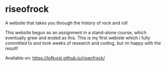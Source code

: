 # riseofrock
A website that takes you through the history of rock and roll

This website begun as an assignment in a stand-alone course, which
eventually grew and ended as this. This is my first webiste which i 
fully committed to and took weeks of research and coding, but im happy
with the result!

Avaliable on: https://lofkvist.github.io/riseofrock/
